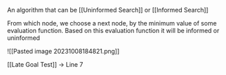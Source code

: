 An algorithm that can be [[Uninformed Search]] or [[Informed Search]]

From which node, we choose a next node, by the minimum value of some evaluation function. Based on this evaluation function it will be informed or uninformed

![[Pasted image 20231008184821.png]]

[[Late Goal Test]] -> Line 7